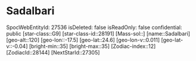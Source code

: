 ﻿---
location: [24.6,-17.5,120]
type: Station
tags:
- astro/Star

---

# Sadalbari

SpocWebEntityId: 27536
isDeleted: false
isReadOnly: false
confidential: public
[star-class::G9]
[star-class-id::28191]
[Mass-sol::]
[name::Sadalbari]
[geo-alt::120]
[geo-lon::-17.5]
[geo-lat::24.6]
[geo-lon-v::0.011]
[geo-lat-v::-0.04]
[bright-min::35]
[bright-max::35]
[Zodiac-index::12]
[ZodiacId::28144]
[NextStarId::27305]

